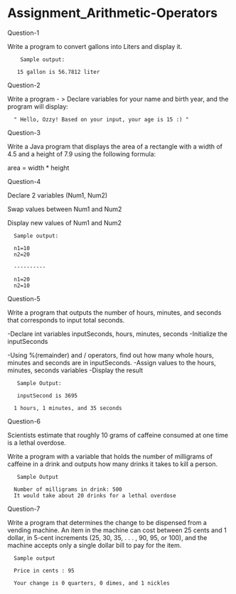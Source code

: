 # Assignment_Arithmetic-Operators
Question-1

Write a program to convert gallons into Liters and display it.

        Sample output:

       15 gallon is 56.7812 liter

Question-2

Write a program - > Declare variables for your name and birth year, and the program will display:

      " Hello, Ozzy! Based on your input, your age is 15 :) "

Question-3

Write a Java program that displays the area of a rectangle with a width of 4.5 and a height of 7.9 using the following formula:

area = width * height

Question-4

Declare 2 variables (Num1, Num2)

Swap values between Num1 and Num2

Display new values of Num1 and Num2

      Sample output:

      n1=10
      n2=20

      ----------

      n1=20
      n2=10

Question-5

Write a program that outputs the number of hours, minutes, and seconds that corresponds to input total seconds.

-Declare int variables inputSeconds, hours, minutes, seconds
-Initialize the inputSeconds

-Using %(remainder) and / operators, find out how many whole hours, minutes and seconds are in inputSeconds.
-Assign values to the hours, minutes, seconds variables
-Display the result

       Sample Output:

       inputSecond is 3695

      1 hours, 1 minutes, and 35 seconds

Question-6

Scientists estimate that roughly 10 grams of caffeine consumed at one time is a lethal overdose.

Write a program with a variable that holds the number of milligrams of caffeine in a drink and outputs how many drinks it takes to kill a person.

       Sample Output

      Number of milligrams in drink: 500
      It would take about 20 drinks for a lethal overdose

Question-7

Write a program that determines the change to be dispensed from a vending machine. An item in the machine can cost between 25 cents and 1 dollar, in 5-cent increments (25, 30, 35, . . . , 90, 95, or 100), and the machine accepts only a single dollar bill to pay for the item.

      Sample output

      Price in cents : 95

      Your change is 0 quarters, 0 dimes, and 1 nickles
